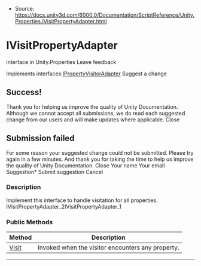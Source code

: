 * Source: https://docs.unity3d.com/6000.0/Documentation/ScriptReference/Unity.Properties.IVisitPropertyAdapter.html

# IVisitPropertyAdapter
interface in Unity.Properties
Leave feedback
  

Implements interfaces:[IPropertyVisitorAdapter](https://docs.unity3d.com/6000.0/Documentation/ScriptReference/Unity.Properties.IPropertyVisitorAdapter.html)
Suggest a change
## Success!
Thank you for helping us improve the quality of Unity Documentation. Although we cannot accept all submissions, we do read each suggested change from our users and will make updates where applicable.
Close
## Submission failed
For some reason your suggested change could not be submitted. Please <a>try again</a> in a few minutes. And thank you for taking the time to help us improve the quality of Unity Documentation.
Close
Your name Your email Suggestion* Submit suggestion
Cancel
### Description
Implement this interface to handle visitation for all properties. 
IVisitPropertyAdapter_2IVisitPropertyAdapter_1
### Public Methods
Method | Description  
---|---  
[Visit](https://docs.unity3d.com/6000.0/Documentation/ScriptReference/Unity.Properties.IVisitPropertyAdapter.Visit.html) |  Invoked when the visitor encounters any property.   
* * *
